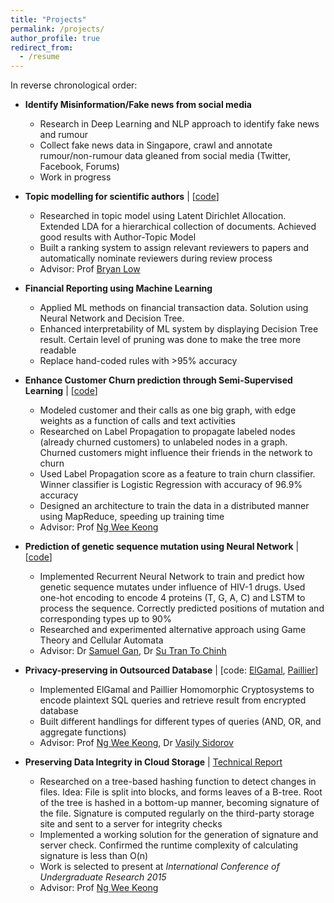 ```yaml
---
title: "Projects"
permalink: /projects/
author_profile: true
redirect_from:
  - /resume
---
```


In reverse chronological order:

* **Identify Misinformation/Fake news from social media**
  * Research in Deep Learning and NLP approach to identify fake news and rumour 
  * Collect fake news data in Singapore, crawl and annotate rumour/non-rumour data gleaned from social media (Twitter, Facebook, Forums)
  * Work in progress

* **Topic modelling for scientific authors**  \|  [[code](https://github.com/tramanh06/rpms)]
  * Researched in topic model using Latent Dirichlet Allocation. Extended LDA for a hierarchical collection of documents. Achieved good results with Author-Topic Model
  * Built a ranking system to assign relevant reviewers to papers and automatically nominate reviewers during review process
  * Advisor: Prof [Bryan Low](https://www.comp.nus.edu.sg/~lowkh/research.html)

* **Financial Reporting using Machine Learning**
  * Applied ML methods on financial transaction data. Solution using Neural Network and Decision Tree.
  * Enhanced interpretability of ML system by displaying Decision Tree result. Certain level of pruning was done to make the tree more readable
  * Replace hand-coded rules with >95% accuracy

* **Enhance Customer Churn prediction through Semi-Supervised Learning**  \|  [[code](https://github.com/tramanh06/CDR-analysis)]
  * Modeled customer and their calls as one big graph, with edge weights as a function of calls and text activities
  * Researched on Label Propagation to propagate labeled nodes (already churned customers) to unlabeled nodes in a graph. Churned customers might influence their friends in the network to churn
  * Used Label Propagation score as a feature to train churn classifier. Winner classifier is Logistic Regression with accuracy of 96.9% accuracy
  * Designed an architecture to train the data in a distributed manner using MapReduce, speeding up training time
  * Advisor: Prof [Ng Wee Keong](http://www.ntu.edu.sg/home/awkng/)
  

* **Prediction of genetic sequence mutation using Neural Network**  \|  [[code](https://github.com/tramanh06/HIV-DNA-neural-network)]
  * Implemented Recurrent Neural Network to train and predict how genetic sequence mutates under influence of HIV-1 drugs. Used one-hot encoding to encode 4 proteins (T, G, A, C) and LSTM to process the sequence. Correctly predicted positions of mutation and corresponding types up to 90%
  * Researched and experimented alternative approach using Game Theory and Cellular Automata
  * Advisor: Dr [Samuel Gan](http://www.bii.a-star.edu.sg/research/trd/apd.php), Dr [Su Tran To Chinh](https://www.linkedin.com/in/chinhsutranto/?originalSubdomain=sg)

* **Privacy-preserving in Outsourced Database**  \|  [code: [ElGamal](https://github.com/bazzilic/ElGamalExt), [Paillier](https://github.com/bazzilic/PaillierExt)]
  * Implemented ElGamal and Paillier Homomorphic Cryptosystems to encode plaintext SQL queries and retrieve result from encrypted database
  * Built different handlings for different types of queries (AND, OR, and aggregate functions)
  * Advisor: Prof [Ng Wee Keong](http://www.ntu.edu.sg/home/awkng/), Dr [Vasily Sidorov](http://bazzilic.me/)


* **Preserving Data Integrity in Cloud Storage** \| [Technical Report](https://dr.ntu.edu.sg/handle/10220/26032)
  * Researched on a tree-based hashing function to detect changes in files. Idea: File is split into blocks, and forms leaves of a B-tree. Root of the tree is hashed in a bottom-up manner, becoming signature of the file. Signature is computed regularly on the third-party storage site and sent to a server for integrity checks
  * Implemented a working solution for the generation of signature and server check. Confirmed the runtime complexity of calculating signature is less than O(n)
  * Work is selected to present at *International Conference of Undergraduate Research 2015*
  * Advisor: Prof [Ng Wee Keong](http://www.ntu.edu.sg/home/awkng/)


<!-- {% include base_path %}

Education
======
* B.S. in GitHub, GitHub University, 2012
* M.S. in Jekyll, GitHub University, 2014
* Ph.D in Version Control Theory, GitHub University, 2018 (expected)

Work experience
======
* Summer 2015: Research Assistant
  * Github University
  * Duties included: Tagging issues
  * Supervisor: Professor Git

* Fall 2015: Research Assistant
  * Github University
  * Duties included: Merging pull requests
  * Supervisor: Professor Hub
  
Skills
======
* Skill 1
* Skill 2
  * Sub-skill 2.1
  * Sub-skill 2.2
  * Sub-skill 2.3
* Skill 3

Publications
======
  <ul>{% for post in site.publications %}
    {% include archive-single-cv.html %}
  {% endfor %}</ul>
  
Talks
======
  <ul>{% for post in site.talks %}
    {% include archive-single-talk-cv.html %}
  {% endfor %}</ul>
  
Teaching
======
  <ul>{% for post in site.teaching %}
    {% include archive-single-cv.html %}
  {% endfor %}</ul>
  
Service and leadership
======
* Currently signed in to 43 different slack teams
 -->
